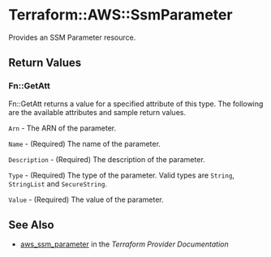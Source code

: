 # Terraform::AWS::SsmParameter

Provides an SSM Parameter resource.

## Return Values

### Fn::GetAtt

Fn::GetAtt returns a value for a specified attribute of this type. The following are the available attributes and sample return values.

`Arn` - The ARN of the parameter.

`Name` - (Required) The name of the parameter.

`Description` - (Required) The description of the parameter.

`Type` - (Required) The type of the parameter. Valid types are `String`, `StringList` and `SecureString`.

`Value` - (Required) The value of the parameter.

## See Also

* [aws_ssm_parameter](https://www.terraform.io/docs/providers/aws/r/ssm_parameter.html) in the _Terraform Provider Documentation_